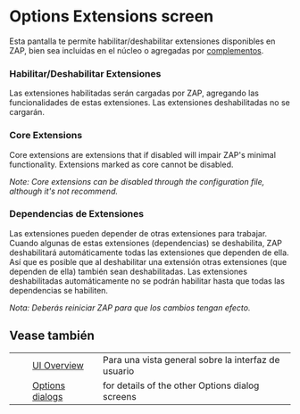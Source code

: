# Options Extensions screen #

Esta pantalla te permite habilitar/deshabilitar extensiones disponibles en ZAP, bien sea incluidas en el núcleo o agregadas por [complementos][].

### Habilitar/Deshabilitar Extensiones ###

Las extensiones habilitadas serán cargadas por ZAP, agregando las funcionalidades de estas extensiones. Las extensiones deshabilitadas no se cargarán.

### Core Extensions ###

Core extensions are extensions that if disabled will impair ZAP's minimal functionality. Extensions marked as core cannot be disabled.

*Note: Core extensions can be disabled through the configuration file, although it's not recommend.*

### Dependencias de Extensiones ###

Las extensiones pueden depender de otras extensiones para trabajar. Cuando algunas de estas extensiones (dependencias) se deshabilita, ZAP deshabilitará automáticamente todas las extensiones que dependen de ella. Así que es posible que al deshabilitar una extensión otras extensiones (que dependen de ella) también sean deshabilitadas. Las extensiones deshabilitadas automáticamente no se podrán habilitar hasta que todas las dependencias se habiliten.

*Nota: Deberás reiniciar ZAP para que los cambios tengan efecto.*

## Vease también ##

<table> 
 <tbody>
  <tr> 
   <td>&nbsp;&nbsp;&nbsp;&nbsp;</td> 
   <td><a href="HelpUiOverview" rel="nofollow">UI Overview</a></td> 
   <td>Para una vista general sobre la interfaz de usuario</td> 
  </tr> 
  <tr> 
   <td>&nbsp;&nbsp;&nbsp;&nbsp;</td> 
   <td><a href="HelpUiDialogsOptionsOptions" rel="nofollow">Options dialogs</a></td> 
   <td>for details of the other Options dialog screens</td> 
  </tr> 
 </tbody>
</table>


[complementos]: HelpStartConceptsAddons